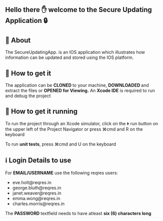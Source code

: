 ## Hello there &#9995; welcome to the Secure Updating Application &#128274;
## &#128640; About 
<p> 
  The SecureUpdatingApp. is an IOS application which illustrates how information can be updated and stored using the IOS platform.
</p>

## &#129330; How to get it
<p>
  The application can be <b> CLONED </b> to your machine, <b> DOWNLOADED </b> and extract the files or <b>OPENED for Viewing.</b> An <b>Xcode IDE</b> is required to run and debug the project
</p>

 ## &#128642; </span> How to get it running 
 <p>
   To run the project through an Xcode simulator, click on the &#9205; run button on the upper left of the Project Navigator or press &#x2318;cmd and R on the keyboard
 </p>
<p>
  To run <b>unit tests</b>, press &#x2318;cmd and U on the keyboard
</p>

## &#8505; Login Details to use 

<p>For <b>EMAIL/USERNAME</b> use the following reqres users:</p>

<ul>
  <li>eve.holt@reqres.in</li>
  <li>george.bluth@reqres.in</li>
  <li>janet.weaver@reqres.in</li>
  <li>emma.wong@reqres.in</li>
  <li>charles.morris@reqres.in</li>
</ul>
<p>
  The <b> PASSWORD </b>textfield needs to have atleast <b> six (6) characters long </b> 
</p>
